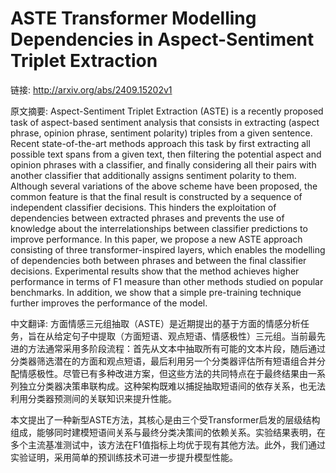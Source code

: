 # ASTE Transformer Modelling Dependencies in Aspect-Sentiment Triplet Extraction

链接: http://arxiv.org/abs/2409.15202v1

原文摘要:
Aspect-Sentiment Triplet Extraction (ASTE) is a recently proposed task of
aspect-based sentiment analysis that consists in extracting (aspect phrase,
opinion phrase, sentiment polarity) triples from a given sentence. Recent
state-of-the-art methods approach this task by first extracting all possible
text spans from a given text, then filtering the potential aspect and opinion
phrases with a classifier, and finally considering all their pairs with another
classifier that additionally assigns sentiment polarity to them. Although
several variations of the above scheme have been proposed, the common feature
is that the final result is constructed by a sequence of independent classifier
decisions. This hinders the exploitation of dependencies between extracted
phrases and prevents the use of knowledge about the interrelationships between
classifier predictions to improve performance. In this paper, we propose a new
ASTE approach consisting of three transformer-inspired layers, which enables
the modelling of dependencies both between phrases and between the final
classifier decisions. Experimental results show that the method achieves higher
performance in terms of F1 measure than other methods studied on popular
benchmarks. In addition, we show that a simple pre-training technique further
improves the performance of the model.

中文翻译:
方面情感三元组抽取（ASTE）是近期提出的基于方面的情感分析任务，旨在从给定句子中提取（方面短语、观点短语、情感极性）三元组。当前最先进的方法通常采用多阶段流程：首先从文本中抽取所有可能的文本片段，随后通过分类器筛选潜在的方面和观点短语，最后利用另一个分类器评估所有短语组合并分配情感极性。尽管已有多种改进方案，但这些方法的共同特点在于最终结果由一系列独立分类器决策串联构成。这种架构既难以捕捉抽取短语间的依存关系，也无法利用分类器预测间的关联知识来提升性能。

本文提出了一种新型ASTE方法，其核心是由三个受Transformer启发的层级结构组成，能够同时建模短语间关系与最终分类决策间的依赖关系。实验结果表明，在多个主流基准测试中，该方法在F1值指标上均优于现有其他方法。此外，我们通过实验证明，采用简单的预训练技术可进一步提升模型性能。
